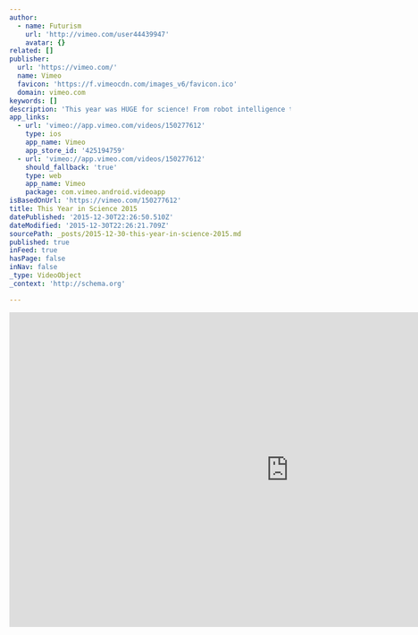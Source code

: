 ```yaml
---
author:
  - name: Futurism
    url: 'http://vimeo.com/user44439947'
    avatar: {}
related: []
publisher:
  url: 'https://vimeo.com/'
  name: Vimeo
  favicon: 'https://f.vimeocdn.com/images_v6/favicon.ico'
  domain: vimeo.com
keywords: []
description: 'This year was HUGE for science! From robot intelligence to deep space exploration, we touched upon it all in this video compilation'
app_links:
  - url: 'vimeo://app.vimeo.com/videos/150277612'
    type: ios
    app_name: Vimeo
    app_store_id: '425194759'
  - url: 'vimeo://app.vimeo.com/videos/150277612'
    should_fallback: 'true'
    type: web
    app_name: Vimeo
    package: com.vimeo.android.videoapp
isBasedOnUrl: 'https://vimeo.com/150277612'
title: This Year in Science 2015
datePublished: '2015-12-30T22:26:50.510Z'
dateModified: '2015-12-30T22:26:21.709Z'
sourcePath: _posts/2015-12-30-this-year-in-science-2015.md
published: true
inFeed: true
hasPage: false
inNav: false
_type: VideoObject
_context: 'http://schema.org'

---
```

<iframe src="https://cdn.embedly.com/widgets/media.html?src=https%3A%2F%2Fplayer.vimeo.com%2Fvideo%2F150277612&amp;url=https%3A%2F%2Fvimeo.com%2F150277612&amp;image=http%3A%2F%2Fi.vimeocdn.com%2Fvideo%2F549711389_1280.jpg&amp;key=b7d04c9b404c499eba89ee7072e1c4f7&amp;type=text%2Fhtml&amp;schema=vimeo" width="1000" height="563" scrolling="no" frameborder="0" allowfullscreen="allowfullscreen" style=""></iframe>